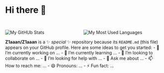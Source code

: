 # Hi there 👋

<p>
    <img src="" alt="">
</p>

<p
  style="display: block;
float: left;
width: 50%;"
>
  <img
    src="https://github-readme-stats.vercel.app/api?username=Z1aaan&theme=radical"
    alt="My GitHUb Stats"
  />
</p>
<p
  style="display: block;
float: right;
width: 50%;"
>
  <img
    src="https://github-readme-stats.vercel.app/api/top-langs/?username=Z1aaan&layout=compact&theme=radical"
    alt="My Most Used Languages"
  />
</p>

**Z1aaan/Z1aaan** is a ✨ _special_ ✨ repository because its `README.md` (this
file) appears on your GitHub profile. Here are some ideas to get you started: -
🔭 I’m currently working on ... - 🌱 I’m currently learning ... - 👯 I’m looking
to collaborate on ... - 🤔 I’m looking for help with ... - 💬 Ask me about ... -
📫 How to reach me: ... - 😄 Pronouns: ... - ⚡ Fun fact: ...
